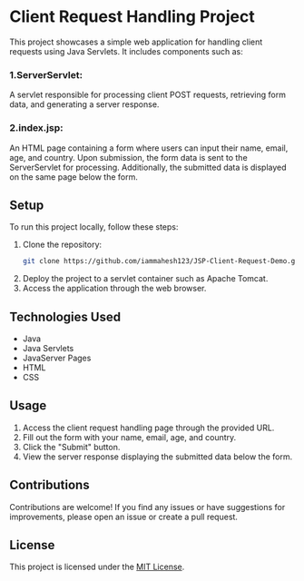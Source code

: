 # Client Request Handling Project
This project showcases a simple web application for handling client requests using Java Servlets. It includes components such as:
### 1.ServerServlet:
A servlet responsible for processing client POST requests, retrieving form data, and generating a server response.
### 2.index.jsp: 
An HTML page containing a form where users can input their name, email, age, and country. Upon submission, the form data is sent to the ServerServlet for processing. Additionally, the submitted data is displayed on the same page below the form.
## Setup

To run this project locally, follow these steps:

1. Clone the repository:
    ```bash
    git clone https://github.com/iammahesh123/JSP-Client-Request-Demo.git
    ```
2. Deploy the project to a servlet container such as Apache Tomcat.
3. Access the application through the web browser.
## Technologies Used
- Java
- Java Servlets
- JavaServer Pages
- HTML
- CSS
## Usage
1. Access the client request handling page through the provided URL.
2. Fill out the form with your name, email, age, and country.
3. Click the "Submit" button.
4. View the server response displaying the submitted data below the form.
## Contributions
Contributions are welcome! If you find any issues or have suggestions for improvements, please open an issue or create a pull request.
## License
This project is licensed under the [MIT License](LICENSE).
